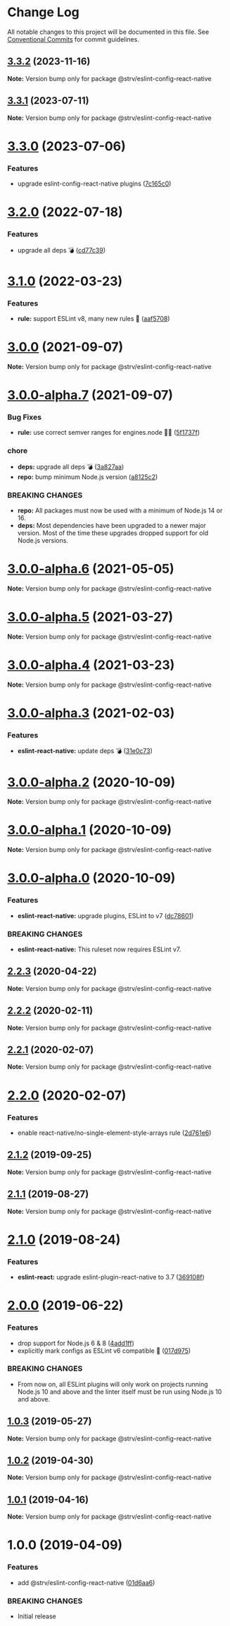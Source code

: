# Change Log

All notable changes to this project will be documented in this file.
See [Conventional Commits](https://conventionalcommits.org) for commit guidelines.

## [3.3.2](https://github.com/strvcom/code-quality-tools/compare/@strv/eslint-config-react-native@3.3.1...@strv/eslint-config-react-native@3.3.2) (2023-11-16)

**Note:** Version bump only for package @strv/eslint-config-react-native





## [3.3.1](https://github.com/strvcom/code-quality-tools/compare/@strv/eslint-config-react-native@3.3.0...@strv/eslint-config-react-native@3.3.1) (2023-07-11)

**Note:** Version bump only for package @strv/eslint-config-react-native





# [3.3.0](https://github.com/strvcom/code-quality-tools/compare/@strv/eslint-config-react-native@3.2.0...@strv/eslint-config-react-native@3.3.0) (2023-07-06)


### Features

* upgrade eslint-config-react-native plugins ([7c165c0](https://github.com/strvcom/code-quality-tools/commit/7c165c0fb978f40c021674d17b614c3b3b403ee0))





# [3.2.0](https://github.com/strvcom/code-quality-tools/compare/@strv/eslint-config-react-native@3.1.0...@strv/eslint-config-react-native@3.2.0) (2022-07-18)


### Features

* upgrade all deps 💣 ([cd77c39](https://github.com/strvcom/code-quality-tools/commit/cd77c39ae6806e7531396040a35908da51a8b12c))





# [3.1.0](https://github.com/strvcom/code-quality-tools/compare/@strv/eslint-config-react-native@3.0.0...@strv/eslint-config-react-native@3.1.0) (2022-03-23)


### Features

* **rule:** support ESLint v8, many new rules 🎉 ([aaf5708](https://github.com/strvcom/code-quality-tools/commit/aaf57085da9498c1425b107d5f1d1e4f353dd000))





# [3.0.0](https://github.com/strvcom/code-quality-tools/compare/@strv/eslint-config-react-native@3.0.0-alpha.7...@strv/eslint-config-react-native@3.0.0) (2021-09-07)

**Note:** Version bump only for package @strv/eslint-config-react-native





# [3.0.0-alpha.7](https://github.com/strvcom/code-quality-tools/compare/@strv/eslint-config-react-native@3.0.0-alpha.6...@strv/eslint-config-react-native@3.0.0-alpha.7) (2021-09-07)


### Bug Fixes

* **rule:** use correct semver ranges for engines.node 🤦‍♂️ ([5f1737f](https://github.com/strvcom/code-quality-tools/commit/5f1737fb43dce5a7099cfc448cd98ee3cbf9879b))


### chore

* **deps:** upgrade all deps 💣 ([3a827aa](https://github.com/strvcom/code-quality-tools/commit/3a827aa2fe0f62a055de69323665ba03cd7eaf08))
* **repo:** bump minimum Node.js version ([a8125c2](https://github.com/strvcom/code-quality-tools/commit/a8125c2772a67a4565786667fb95f4b32b9b468c))


### BREAKING CHANGES

* **repo:** All packages must now be used with a minimum of Node.js 14 or 16.
* **deps:** Most dependencies have been upgraded to a newer major version. Most of the time these upgrades dropped support for old Node.js versions.





# [3.0.0-alpha.6](https://github.com/strvcom/code-quality-tools/compare/@strv/eslint-config-react-native@3.0.0-alpha.5...@strv/eslint-config-react-native@3.0.0-alpha.6) (2021-05-05)

**Note:** Version bump only for package @strv/eslint-config-react-native





# [3.0.0-alpha.5](https://github.com/strvcom/code-quality-tools/compare/@strv/eslint-config-react-native@3.0.0-alpha.4...@strv/eslint-config-react-native@3.0.0-alpha.5) (2021-03-27)

**Note:** Version bump only for package @strv/eslint-config-react-native





# [3.0.0-alpha.4](https://github.com/strvcom/code-quality-tools/compare/@strv/eslint-config-react-native@3.0.0-alpha.3...@strv/eslint-config-react-native@3.0.0-alpha.4) (2021-03-23)

**Note:** Version bump only for package @strv/eslint-config-react-native





# [3.0.0-alpha.3](https://github.com/strvcom/code-quality-tools/compare/@strv/eslint-config-react-native@3.0.0-alpha.2...@strv/eslint-config-react-native@3.0.0-alpha.3) (2021-02-03)


### Features

* **eslint-react-native:** update deps 💣 ([31e0c73](https://github.com/strvcom/code-quality-tools/commit/31e0c739970440fe6696a0a992f5810d0bedddbb))





# [3.0.0-alpha.2](https://github.com/strvcom/code-quality-tools/compare/@strv/eslint-config-react-native@3.0.0-alpha.1...@strv/eslint-config-react-native@3.0.0-alpha.2) (2020-10-09)

**Note:** Version bump only for package @strv/eslint-config-react-native





# [3.0.0-alpha.1](https://github.com/strvcom/code-quality-tools/compare/@strv/eslint-config-react-native@3.0.0-alpha.0...@strv/eslint-config-react-native@3.0.0-alpha.1) (2020-10-09)

**Note:** Version bump only for package @strv/eslint-config-react-native





# [3.0.0-alpha.0](https://github.com/strvcom/code-quality-tools/compare/@strv/eslint-config-react-native@2.2.3...@strv/eslint-config-react-native@3.0.0-alpha.0) (2020-10-09)


### Features

* **eslint-react-native:** upgrade plugins, ESLint to v7 ([dc78601](https://github.com/strvcom/code-quality-tools/commit/dc78601902765c36cd747732fea765be66d6b5dd))


### BREAKING CHANGES

* **eslint-react-native:** This ruleset now requires ESLint v7.





## [2.2.3](https://github.com/strvcom/code-quality-tools/compare/@strv/eslint-config-react-native@2.2.2...@strv/eslint-config-react-native@2.2.3) (2020-04-22)

**Note:** Version bump only for package @strv/eslint-config-react-native





## [2.2.2](https://github.com/strvcom/code-quality-tools/compare/@strv/eslint-config-react-native@2.2.1...@strv/eslint-config-react-native@2.2.2) (2020-02-11)

**Note:** Version bump only for package @strv/eslint-config-react-native





## [2.2.1](https://github.com/strvcom/code-quality-tools/compare/@strv/eslint-config-react-native@2.2.0...@strv/eslint-config-react-native@2.2.1) (2020-02-07)

**Note:** Version bump only for package @strv/eslint-config-react-native





# [2.2.0](https://github.com/strvcom/code-quality-tools/compare/@strv/eslint-config-react-native@2.1.2...@strv/eslint-config-react-native@2.2.0) (2020-02-07)


### Features

* enable react-native/no-single-element-style-arrays rule ([2d761e6](https://github.com/strvcom/code-quality-tools/commit/2d761e6))





## [2.1.2](https://github.com/strvcom/code-quality-tools/compare/@strv/eslint-config-react-native@2.1.1...@strv/eslint-config-react-native@2.1.2) (2019-09-25)

**Note:** Version bump only for package @strv/eslint-config-react-native





## [2.1.1](https://github.com/strvcom/code-quality-tools/compare/@strv/eslint-config-react-native@2.1.0...@strv/eslint-config-react-native@2.1.1) (2019-08-27)

**Note:** Version bump only for package @strv/eslint-config-react-native





# [2.1.0](https://github.com/strvcom/code-quality-tools/compare/@strv/eslint-config-react-native@2.0.0...@strv/eslint-config-react-native@2.1.0) (2019-08-24)


### Features

* **eslint-react:** upgrade eslint-plugin-react-native to 3.7 ([369108f](https://github.com/strvcom/code-quality-tools/commit/369108f))





# [2.0.0](https://github.com/strvcom/code-quality-tools/compare/@strv/eslint-config-react-native@1.0.3...@strv/eslint-config-react-native@2.0.0) (2019-06-22)


### Features

* drop support for Node.js 6 & 8 ([4add1ff](https://github.com/strvcom/code-quality-tools/commit/4add1ff))
* explicitly mark configs as ESLint v6 compatible 🎉 ([017d975](https://github.com/strvcom/code-quality-tools/commit/017d975))


### BREAKING CHANGES

* From now on, all ESLint plugins will only work on projects running Node.js 10 and above and the linter itself must be run using Node.js 10 and above.





## [1.0.3](https://github.com/strvcom/code-quality-tools/compare/@strv/eslint-config-react-native@1.0.2...@strv/eslint-config-react-native@1.0.3) (2019-05-27)

**Note:** Version bump only for package @strv/eslint-config-react-native





## [1.0.2](https://github.com/strvcom/code-quality-tools/compare/@strv/eslint-config-react-native@1.0.1...@strv/eslint-config-react-native@1.0.2) (2019-04-30)

**Note:** Version bump only for package @strv/eslint-config-react-native





## [1.0.1](https://github.com/strvcom/code-quality-tools/compare/@strv/eslint-config-react-native@1.0.0...@strv/eslint-config-react-native@1.0.1) (2019-04-16)

**Note:** Version bump only for package @strv/eslint-config-react-native





# 1.0.0 (2019-04-09)


### Features

* add @strv/eslint-config-react-native ([01d6aa6](https://github.com/strvcom/code-quality-tools/commit/01d6aa6))


### BREAKING CHANGES

* Initial release
